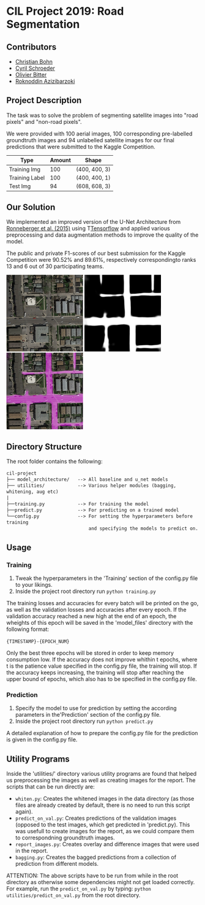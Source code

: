 # CIL Project 2019: Road Segmentation

## Contributors 
- [Christian Bohn](cbohn@student.ethz.ch)
- [Cyril Schroeder](cyrils@student.ethz.ch)
- [Olivier Bitter](bittero@student.ethz.ch)
- [Roknoddin Azizibarzoki](azizibar@student.ethz.ch)



## Project Description
The task was to solve the problem of segmenting satellite images into "road pixels" 
and "non-road pixels".

We were provided with 100 aerial images, 100 corresponding
pre-labelled groundtruth images and 94 unlabelled satellite images for our final 
predictions that were submitted to the Kaggle Competition.


| Type           | Amount | Shape          |
| -------------- | ------ |--------------- |
| Training Img   | 100    | (400, 400, 3)  |
| Training Label | 100    | (400, 400, 1)  |
| Test Img       | 94     | (608, 608, 3)  |


## Our Solution
We implemented an improved version of the U-Net Architecture from 
[Ronneberger et al. (2015)](https://arxiv.org/pdf/1505.04597.pdf) using 
T[Tensorflow](https://www.tensorflow.org/) and applied various preprocessing and
data augmentation methods to improve the quality of the model.

The public and private F1-scores of our best submission for the Kaggle Competition
were 90.52% and 89.61%, respectively correspondingto ranks 13 and 6 out of 30 
participating teams.


<img src="report/images/satImage_109_img.png"  width="200" height="200">
<img src="report/predictions/prediction_satImage_109.png"  width="200" height="200">
<img src="report/overlay_imgs/overlay_satImage_109.png"  width="200" height="200">


## Directory Structure

The root folder contains the following:

```
cil-project
├── model_architecture/   --> All baseline and u_net models
├── utilities/            --> Various helper modules (bagging, whitening, aug etc)
|
├──training.py            --> For training the model
├──predict.py             --> For predicting on a trained model
└──config.py              --> For setting the hyperparameters before training
                              and specifying the models to predict on.
```


## Usage

### Training
1.  Tweak the hyperparameters in the 'Training' section of the config.py file
    to your likings.
2.  Inside the project root directory run
    `python training.py`


The training losses and accuracies for every batch will be printed on the go,
as well as the validation losses and accuracies after every epoch.
If the validation accuracy reached a new high at the end of an epoch, the 
wheights of this epoch will be saved in the 'model_files' directory with 
the following format:

`{TIMESTAMP}-{EPOCH_NUM}`

Only the best three epochs will be stored in order to keep memory consumption 
low. If the accuracy does not improve whithin t epochs, where t is the patience
value specified in the config.py file, the training will stop. If the accuracy
keeps increasing, the training will stop after reaching the upper bound of epochs,
which also has to be specified in the config.py file.
    

### Prediction
1.  Specify the model to use for prediction by setting the according parameters
    in the'Prediction' section of the config.py file.
2.  Inside the project root directory run
    `python predict.py`

A detailed explanation of how to prepare the config.py file for the prediction 
is given in the config.py file.


## Utility Programs

Inside the 'utilities/' directory various utility programs are found that helped us
preprocessing the images as well as creating images for the report.
The scripts that can be run directly are:

- `whiten.py`: Creates the whitened images in the data directory (as those files are already created by default, there is no need to run this script again).
- `predict_on_val.py`: Creates predictions of the validation images (opposed to the test images, which get predicted in 'predict.py). This was usefull to create images for the report, as we could compare them to correspondning groundtruth images.
- `report_images.py`: Creates overlay and difference images that were used in the report. 
- `bagging.py`: Creates the bagged predictions from a collection of prediction from different models.

ATTENTION: The above scripts have to be run from while in the root directory as otherwise some dependencies might not get loaded correctly.
For example, run the `predict_on_val.py` by typing: `python utilities/predict_on_val.py` from the root directory.


